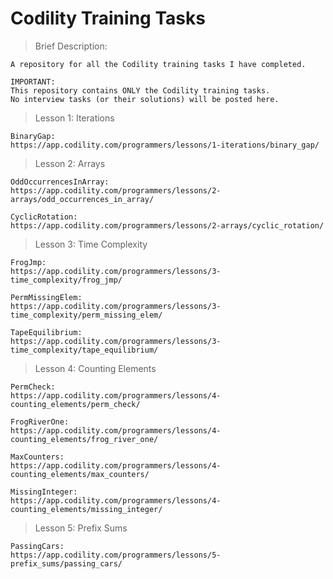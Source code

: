 # Codility Training Tasks

> Brief Description:

    A repository for all the Codility training tasks I have completed.
    
    IMPORTANT:
    This repository contains ONLY the Codility training tasks.
    No interview tasks (or their solutions) will be posted here. 
   

> Lesson 1: Iterations
    
    BinaryGap:
    https://app.codility.com/programmers/lessons/1-iterations/binary_gap/

> Lesson 2: Arrays

    OddOccurrencesInArray:
    https://app.codility.com/programmers/lessons/2-arrays/odd_occurrences_in_array/

    CyclicRotation:
    https://app.codility.com/programmers/lessons/2-arrays/cyclic_rotation/
    
> Lesson 3: Time Complexity
    
    FrogJmp:
    https://app.codility.com/programmers/lessons/3-time_complexity/frog_jmp/
    
    PermMissingElem:
    https://app.codility.com/programmers/lessons/3-time_complexity/perm_missing_elem/
    
    TapeEquilibrium:
    https://app.codility.com/programmers/lessons/3-time_complexity/tape_equilibrium/

> Lesson 4: Counting Elements

    PermCheck:
    https://app.codility.com/programmers/lessons/4-counting_elements/perm_check/
    
    FrogRiverOne:
    https://app.codility.com/programmers/lessons/4-counting_elements/frog_river_one/
    
    MaxCounters:
    https://app.codility.com/programmers/lessons/4-counting_elements/max_counters/
    
    MissingInteger:
    https://app.codility.com/programmers/lessons/4-counting_elements/missing_integer/

> Lesson 5: Prefix Sums

    PassingCars:
    https://app.codility.com/programmers/lessons/5-prefix_sums/passing_cars/
